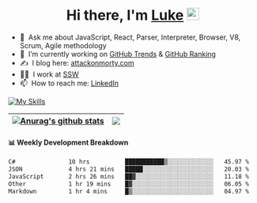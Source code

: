 <div align="center">
   <h1>Hi there, I'm <a href="https://www.linkedin.com/in/luke-mao/">Luke</a> <img src="https://media.giphy.com/media/hvRJCLFzcasrR4ia7z/giphy.gif" width="25px"> </h1>
</div>



- 💬 &nbsp;Ask me about JavaScript, React, Parser, Interpreter, Browser, V8, Scrum, Agile methodology 
- 🔭 &nbsp;I’m currently working on [GitHub Trends](https://www.github-trends.dev/) & [GitHub Ranking](https://www.github-ranking.dev/)
- ✍️ &nbsp;I blog here: [attackonmorty.com](https://www.attackonmorty.com/)
- 👨‍💻 &nbsp;I work at [SSW](https://ssw.com.au)
- 📫 &nbsp;How to reach me: [LinkedIn](https://www.linkedin.com/in/luke-mao/)

[![My Skills](https://skillicons.dev/icons?i=js,ts,cs,react,redux,remix,nextjs,gatsby,vue,graphql,tailwind,webpack,jest,express,nodejs,dotnet,docker,azure,bots,aws,github,vscode,rider&theme=light)](https://skillicons.dev)

| <a href="https://github.com/anuraghazra/github-readme-stats"><img align="center" src="https://github-readme-stats.vercel.app/api?username=AttackOnMorty&show_icons=true&include_all_commits=true&theme=buefy&hide_border=true" alt="Anurag's github stats" /></a> | <a href="https://github.com/anuraghazra/github-readme-stats"><img align="center" src="https://github-readme-stats.vercel.app/api/top-langs/?username=AttackOnMorty&layout=compact&theme=buefy&hide_border=true" /></a> |
| ------------- | ------------- |

#### 📊 Weekly Development Breakdown
<!--START_SECTION:waka-->

```txt
C#               10 hrs          ███████████▒░░░░░░░░░░░░░   45.97 %
JSON             4 hrs 21 mins   █████░░░░░░░░░░░░░░░░░░░░   20.03 %
JavaScript       2 hrs 26 mins   ██▓░░░░░░░░░░░░░░░░░░░░░░   11.18 %
Other            1 hr 19 mins    █▓░░░░░░░░░░░░░░░░░░░░░░░   06.05 %
Markdown         1 hr 4 mins     █▒░░░░░░░░░░░░░░░░░░░░░░░   04.97 %
```

<!--END_SECTION:waka-->
